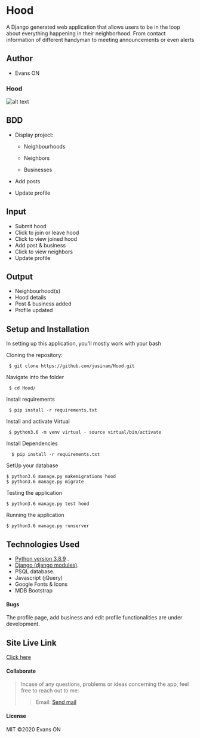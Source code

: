 # Hood
A Django generated web application that allows users to be in the loop about everything happening in their neighborhood. From contact information of different handyman to meeting announcements or even alerts

## Author
* Evans ON


### Hood

![alt text](hud.png)

## BDD
* Display project:

    - Neighbourhoods

    - Neighbors

    - Businesses

* Add posts
* Update profile


## Input
* Submit hood
* Click to join or leave hood
* Click to view joined hood
* Add post & business
* Click to view neighbors
* Update profile


## Output
* Neighbourhood(s)
* Hood details
* Post & business added
* Profile updated

  
## Setup and Installation   
In setting up this application, you'll mostly work with your bash

 Cloning the repository:  

 ```
  $ git clone https://github.com/jusinam/Hood.git
 ```

 Navigate into the folder
 
 ```
  $ cd Hood/
 ```

 Install requirements  

 ```
  $ pip install -r requirements.txt 
 ```

 Install and activate Virtual  

 ```
  $ python3.6 -m venv virtual - source virtual/bin/activate  
 ```  

Install Dependencies  
 
 ```
   $ pip install -r requirements.txt 
 ```  
 
 SetUp your database

 ```
 $ python3.6 manage.py makemigrations hood 
 $ python3.6 manage.py migrate 
 ```

Testing the application  

 ```
 $ python3.6 manage.py test hood
```

 Running the application  

 ```
 $ python3.6 manage.py runserver 
 ```
  
## Technologies Used
  * [Python version 3.8.9](https://www.python.org/) . 
  * [Django (django modules)](https://docs.djangoproject.com/en/3.0/intro/tutorial01/).
  * PSQL database.
  * Javascript (jQuery)
  * Google Fonts & Icons
  * MDB Bootstrap
  
  
#### Bugs
The profile page, add business and edit profile functionalities are under development.

## Site Live Link
[Click here](https://evan-hood-ups.herokuapp.com/)

#### Collaborate
>Incase of any questions, problems or ideas concerning the app, feel free to reach out to me:
>>Email: [Send mail](mailto:evansonchagwa01@gmail.com)

#### License
MIT
&copy;2020 Evans ON
